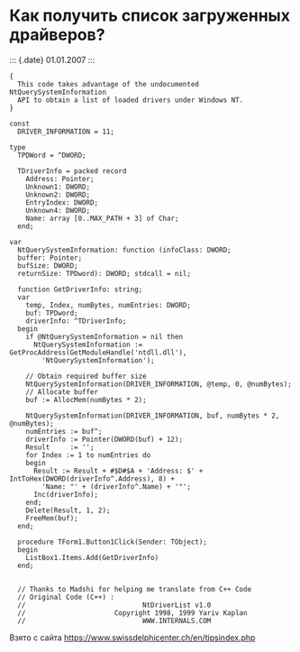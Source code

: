 Как получить список загруженных драйверов?
==========================================

::: {.date}
01.01.2007
:::

    {
      This code takes advantage of the undocumented NtQuerySystemInformation
      API to obtain a list of loaded drivers under Windows NT.
    }
     
    const
      DRIVER_INFORMATION = 11;
     
    type
      TPDWord = ^DWORD;
     
      TDriverInfo = packed record
        Address: Pointer;
        Unknown1: DWORD;
        Unknown2: DWORD;
        EntryIndex: DWORD;
        Unknown4: DWORD;
        Name: array [0..MAX_PATH + 3] of Char;
      end;
     
    var
      NtQuerySystemInformation: function (infoClass: DWORD;
      buffer: Pointer;
      bufSize: DWORD;
      returnSize: TPDword): DWORD; stdcall = nil;
     
      function GetDriverInfo: string;
      var 
        temp, Index, numBytes, numEntries: DWORD;
        buf: TPDword;
        driverInfo: ^TDriverInfo;
      begin
        if @NtQuerySystemInformation = nil then
          NtQuerySystemInformation := GetProcAddress(GetModuleHandle('ntdll.dll'),
            'NtQuerySystemInformation');
     
        // Obtain required buffer size
        NtQuerySystemInformation(DRIVER_INFORMATION, @temp, 0, @numBytes);
        // Allocate buffer
        buf := AllocMem(numBytes * 2);
     
        NtQuerySystemInformation(DRIVER_INFORMATION, buf, numBytes * 2, @numBytes);
        numEntries := buf^;
        driverInfo := Pointer(DWORD(buf) + 12);
        Result     := '';
        for Index := 1 to numEntries do 
        begin
          Result := Result + #$D#$A + 'Address: $' + IntToHex(DWORD(driverInfo^.Address), 8) +
            'Name: "' + (driverInfo^.Name) + '"';
          Inc(driverInfo);
        end;
        Delete(Result, 1, 2);
        FreeMem(buf);
      end;
     
      procedure TForm1.Button1Click(Sender: TObject);
      begin
        ListBox1.Items.Add(GetDriverInfo)
      end;
     
     
      // Thanks to Madshi for helping me translate from C++ Code
      // Original Code (C++) :
      //                             NtDriverList v1.0
      //                      Copyright 1998, 1999 Yariv Kaplan
      //                             WWW.INTERNALS.COM

Взято с сайта <https://www.swissdelphicenter.ch/en/tipsindex.php>
